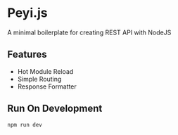 # Peyi.js

A minimal boilerplate for creating REST API with NodeJS

## Features
- Hot Module Reload
- Simple Routing
- Response Formatter

## Run On Development
```bash
npm run dev
```